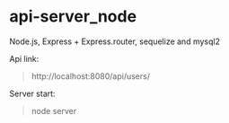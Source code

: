 # api-server_node
Node.js, Express + Express.router, sequelize and mysql2

Api link:
>http://localhost:8080/api/users/

Server start:
>node server
